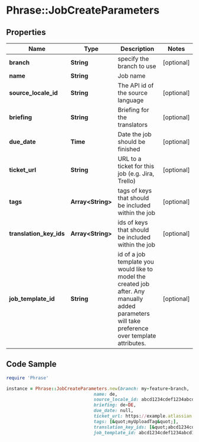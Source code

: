 # Phrase::JobCreateParameters

## Properties

Name | Type | Description | Notes
------------ | ------------- | ------------- | -------------
**branch** | **String** | specify the branch to use | [optional] 
**name** | **String** | Job name | 
**source_locale_id** | **String** | The API id of the source language | [optional] 
**briefing** | **String** | Briefing for the translators | [optional] 
**due_date** | **Time** | Date the job should be finished | [optional] 
**ticket_url** | **String** | URL to a ticket for this job (e.g. Jira, Trello) | [optional] 
**tags** | **Array&lt;String&gt;** | tags of keys that should be included within the job | [optional] 
**translation_key_ids** | **Array&lt;String&gt;** | ids of keys that should be included within the job | [optional] 
**job_template_id** | **String** | id of a job template you would like to model the created job after. Any manually added parameters will take preference over template attributes. | [optional] 

## Code Sample

```ruby
require 'Phrase'

instance = Phrase::JobCreateParameters.new(branch: my-feature-branch,
                                 name: de,
                                 source_locale_id: abcd1234cdef1234abcd1234cdef1234,
                                 briefing: de-DE,
                                 due_date: null,
                                 ticket_url: https://example.atlassian.net/browse/FOO,
                                 tags: [&quot;myUploadTag&quot;],
                                 translation_key_ids: [&quot;abcd1234cdef1234abcd1234cdef1234&quot;],
                                 job_template_id: abcd1234cdef1234abcd1234cdef1234)
```


